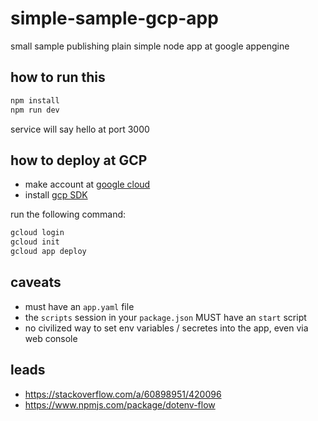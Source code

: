 # simple-sample-gcp-app

small sample publishing plain simple node app at google appengine

## how to run this

```bash
npm install
npm run dev
```

service will say hello at port 3000


## how to deploy at GCP

- make account at [google cloud](https://console.cloud.google.com/)
- install [gcp SDK](https://cloud.google.com/sdk/docs/install)

run the following command:

```bash
gcloud login
gcloud init
gcloud app deploy
```

## caveats

- must have an `app.yaml` file 
- the `scripts` session in your `package.json` MUST have an `start` script
- no civilized way to set env variables / secretes into the app, even via web console

## leads

- https://stackoverflow.com/a/60898951/420096
- https://www.npmjs.com/package/dotenv-flow

